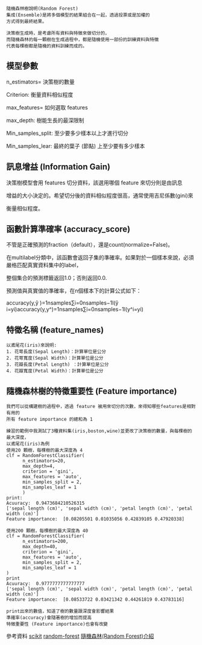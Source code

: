 	隨機森林樹說明(Random Forest)
	集成(Ensemble)是將多個模型的結果組合在一起，透過投票或是加權的
	方式得到最終結果。

	決策樹生成時，是考慮所有資料與特徵來做切分的，
	而隨機森林的每一顆樹在生成過程中，都是隨機使用一部份的訓練資料與特徵
	代表每棵樹都是隨機的資料訓練而成的。

## 模型參數
n_estimators= 決策樹的數量

Criterion: 衡量資料相似程度

max_features= 如何選取 features

max_depth: 樹能生長的最深限制

Min_samples_split: 至少要多少樣本以上才進行切分

Min_samples_lear: 最終的葉子 (節點) 上至少要有多少樣本

## 訊息增益 (Information Gain)
決策樹模型會用 features 切分資料，該選用哪個 feature 來切分則是由訊息

增益的大小決定的。希望切分後的資料相似程度很高，通常使用吉尼係數(gini)來

衡量相似程度。

## 函數計算準確率 (accuracy_score)
不管是正確預測的fraction（default），還是count(normalize=False)。

在multilabel分類中，該函數會返回子集的準確率。如果對於一個樣本來說，必須嚴格匹配真實資料集中的label，

整個集合的預測標籤返回1.0；否則返回0.0.

預測值與真實值的準確率，在n個樣本下的計算公式如下：

accuracy(y,ŷ )=1nsamples∑i=0nsamples−1l(ŷ i=yi)accuracy(y,y^)=1nsamples∑i=0nsamples−1l(y^i=yi)
	
## 特徵名稱 (feature_names)
	以鳶尾花(iris)來說明:
	1. 花萼長度(Sepal Length)：計算單位是公分
	2. 花萼寬度(Sepal Width)：計算單位是公分
	3. 花瓣長度(Petal Length) ：計算單位是公分
	4. 花瓣寬度(Petal Width)：計算單位是公分

## 隨機森林樹的特徵重要性 (Feature importance)
	我們可以從構建樹的過程中，透過 feature 被用來切分的次數，來得知哪些features是相對有用的
	所有 feature importance 的總和為 1
	
	練習的範例中我測試了3種資料集(iris,boston,wine)並更改了決策樹的數量，與每棵樹的最大深度，
	以鳶尾花(iris)為例
	使用20 顆樹，每棵樹的最大深度為 4
	clf = RandomForestClassifier(
	      n_estimators=20, 
	      max_depth=4,
	      criterion = 'gini',
	      max_features = 'auto',
	      min_samples_split = 2,
	      min_samples_leaf = 1
	      )
	print:
	Acuuracy:  0.9473684210526315
	['sepal length (cm)', 'sepal width (cm)', 'petal length (cm)', 'petal width (cm)']
	Feature importance:  [0.08205501 0.01035056 0.42839105 0.47920338]

	使用200 顆樹，每棵樹的最大深度為 40
	clf = RandomForestClassifier(
	      n_estimators=200, 
	      max_depth=40,
	      criterion = 'gini',
	      max_features = 'auto',
	      min_samples_split = 2,
	      min_samples_leaf = 1
	)  
	print
	Acuuracy:  0.9777777777777777
	['sepal length (cm)', 'sepal width (cm)', 'petal length (cm)', 'petal width (cm)']
	Feature importance:  [0.08533722 0.03421342 0.44261819 0.43783116]

	print出來的數值，知道了樹的數量跟深度會影響結果
	準確率(accuracy)會隨著樹的增加而提高
	特徵重要性 (Feature importance)也會有改變


參考資料
[scikit](https://scikit-learn.org/dev/modules/ensemble.html)
[random-forest](https://medium.com/@Synced/how-random-forest-algorithm-works-in-machine-learning-3c0fe15b6674)
[隨機森林(Random Forest)介紹](https://medium.com/jameslearningnote/%E8%B3%87%E6%96%99%E5%88%86%E6%9E%90-%E6%A9%9F%E5%99%A8%E5%AD%B8%E7%BF%92-%E7%AC%AC3-5%E8%AC%9B-%E6%B1%BA%E7%AD%96%E6%A8%B9-decision-tree-%E4%BB%A5%E5%8F%8A%E9%9A%A8%E6%A9%9F%E6%A3%AE%E6%9E%97-random-forest-%E4%BB%8B%E7%B4%B9-7079b0ddfbda)




